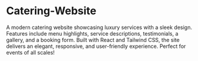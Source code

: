 # Catering-Website
A modern catering website showcasing luxury services with a sleek design. Features include menu highlights, service descriptions, testimonials, a gallery, and a booking form. Built with React and Tailwind CSS, the site delivers an elegant, responsive, and user-friendly experience. Perfect for events of all scales!
